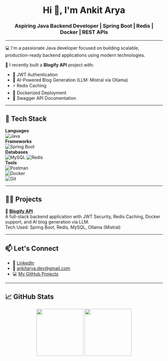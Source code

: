 <h1 align="center">Hi 👋, I'm Ankit Arya</h1>
<h3 align="center">Aspiring Java Backend Developer | Spring Boot | Redis | Docker | REST APIs</h3>

---

💻 I'm a passionate Java developer focused on building scalable, production-ready backend applications using modern technologies.

🔭 I recently built a **Blogify API** project with:
- 🔐 JWT Authentication
- 🧠 AI-Powered Blog Generation (LLM: Mistral via Ollama)
- ⚡ Redis Caching
- 🐳 Dockerized Deployment
- 📄 Swagger API Documentation

---

## 🚀 Tech Stack

**Languages**  
![Java](https://img.shields.io/badge/Java-ED8B00?style=flat&logo=java&logoColor=white)  
**Frameworks**  
![Spring Boot](https://img.shields.io/badge/Spring%20Boot-6DB33F?style=flat&logo=spring-boot&logoColor=white)  
**Databases**  
![MySQL](https://img.shields.io/badge/MySQL-00758F?style=flat&logo=mysql&logoColor=white) ![Redis](https://img.shields.io/badge/Redis-DC382D?style=flat&logo=redis&logoColor=white)  
**Tools**  
![Postman](https://img.shields.io/badge/Postman-F76935?style=flat&logo=postman&logoColor=white)  
![Docker](https://img.shields.io/badge/Docker-2496ED?style=flat&logo=docker&logoColor=white)  
![Git](https://img.shields.io/badge/Git-F05032?style=flat&logo=git&logoColor=white)

---

## 🧑‍💻 Projects

🔹 **[Blogify API](https://github.com/ankit-aryam/blogify-api)**  
A full-stack backend application with JWT Security, Redis Caching, Docker support, and AI blog generation via LLM.  
Tech Used: Spring Boot, Redis, MySQL, Ollama (Mistral)

---

## 📫 Let's Connect

- 💼 [LinkedIn](https://www.linkedin.com/in/ankit-arya-5b4741181)
- 📧 ankitarya.dev@gmail.com
- 💻 [My GitHub Projects](https://github.com/ankit-aryam?tab=repositories)

---

## 📈 GitHub Stats

<p align="center">
  <img src="https://github-readme-stats.vercel.app/api?username=ankit-aryam&show_icons=true&theme=tokyonight" height="150"/>
  <img src="https://github-readme-stats.vercel.app/api/top-langs/?username=ankit-aryam&layout=compact&theme=tokyonight" height="150"/>
</p>
